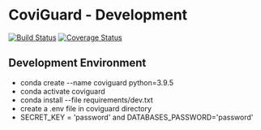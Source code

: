 # CoviGuard - Development

[![Build Status](https://app.travis-ci.com/gcivil-nyu-org/S2022-Team-6-repo.svg?branch=develop)](https://app.travis-ci.com/gcivil-nyu-org/S2022-Team-6-repo)
[![Coverage Status](https://coveralls.io/repos/github/gcivil-nyu-org/S2022-Team-6-repo/badge.svg?branch=develop)](https://coveralls.io/github/gcivil-nyu-org/S2022-Team-6-repo?branch=develop)

## Development Environment
- conda create --name coviguard python=3.9.5
- conda activate coviguard
- conda install --file requirements/dev.txt
- create a .env file in coviguard directory
- SECRET_KEY = 'password' and DATABASES_PASSWORD='password'
